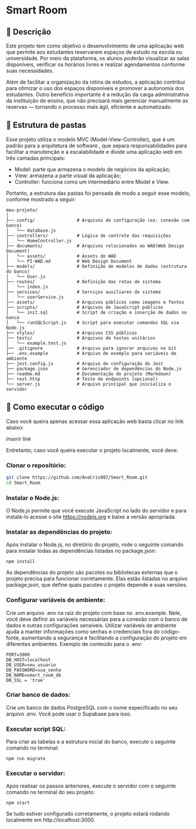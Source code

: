 # Smart Room
## 📜 Descrição

Este projeto tem como objetivo o desenvolvimento de uma aplicação web que permite aos estudantes reservarem espaços de estudo na escola ou universidade. Por meio da plataforma, os alunos poderão visualizar as salas disponíveis, verificar os horários livres e realizar agendamentos conforme suas necessidades.

Além de facilitar a organização da rotina de estudos, a aplicação contribui para otimizar o uso dos espaços disponíveis e promover a autonomia dos estudantes. Outro benefício importante é a redução da carga administrativa da instituição de ensino, que não precisará mais gerenciar manualmente as reservas — tornando o processo mais ágil, eficiente e automatizado.

## 📁 Estrutura de pastas

Esse projeto utiliza o modelo MVC (Model-View-Controller), que é um padrão para a arquitetura de software , que separa responsabilidades para facilitar a manutenção e a escalabilidade e divide uma aplicação web em três camadas principais:

- Model: parte que armazena o modelo de negócios da aplicação;
- View: armazena a parte visual da aplicação;
- Controller: funciona como um intermediário entre Model e View.

Portanto, a estrutura das pastas foi pensada de modo a seguir esse modelo, conforme mostrado a seguir:
```
meu-projeto/
│
├── config/                # Arquivos de configuração (ex: conexão com banco)
│   └── database.js
├── controllers/           # Lógica de controle das requisições
│   └── HomeController.js
├── documents/             # Arquivos relacionados ao WAD(Web Design Document)
│   └── assets/            # Assets do WAD
│   └── PI-WAD.md          # Web Design Document 
├── models/                # Definição de modelos de dados (estrutura do banco)
│   └── User.js
├── routes/                # Definição das rotas do sistema
│   └── index.js
├── services/              # Serviços auxiliares do sistema
│   └── userService.js
├── assets/                # Arquivos públicos como imagens e fontes
├── scripts/               # Arquivos de JavaScript públicos
│   └── init.sql           # Script de criação e inserção de dados no banco
│   └── runSQLScript.js    # Script para executar comandos SQL via Node.js      
├── styles/                # Arquivos CSS públicos
├── tests/                 # Arquivos de testes unitários
│   └── example.test.js
├── .gitignore             # Arquivo para ignorar arquivos no Git
├── .env.example           # Arquivo de exemplo para variáveis de ambiente
├── jest.config.js         # Arquivo de configuração do Jest
├── package.json           # Gerenciador de dependências do Node.js
├── readme.md              # Documentação do projeto (Markdown)
├── rest.http              # Teste de endpoints (opcional)
└── server.js              # Arquivo principal que inicializa o servidor
```

## 🔧 Como executar o código
Caso você queira apenas acessar essa aplicação web basta clicar no link abaixo:

_inserir link_

Entretanto, caso você queira executar o projeto localmente, você deve:
### Clonar o repositório:

```bash
git clone https://github.com/AnaCris007/Smart_Room.git
cd Smart_Room
```

### Instalar o Node.js:
O Node.js permite que você execute JavaScript no lado do servidor e para instalá-lo acesse o site https://nodejs.org e baixe a versão apropriada.

### Instalar as dependências do projeto:

Após instalar o Node.js, no diretório do projeto, rode o seguinte comando para instalar todas as dependências listadas no package.json:

```
npm install
```
As dependências do projeto são pacotes ou bibliotecas externas que o projeto precisa para funcionar corretamente. Elas estão listadas no arquivo package.json, que define quais pacotes o projeto depende e suas versões.

### Configurar variáveis de ambiente:
Crie um arquivo .env na raiz do projeto com base no .env.example. Nele, você deve definir as variáveis necessárias para a conexão com o banco de dados e outras configurações sensíveis. Utilizar variáveis de ambiente ajuda a manter informações como senhas e credenciais fora do código-fonte, aumentando a segurança e facilitando a configuração do projeto em diferentes ambientes.
Exemplo de conteúdo para o .env:

```
PORT=3000
DB_HOST=localhost
DB_USER=seu_usuario
DB_PASSWORD=sua_senha
DB_NAME=smart_room_db
DB_SSL = 'true'
```
### Criar banco de dados:

Crie um banco de dados PostgreSQL com o nome especificado no seu arquivo .env. Você pode usar o Supabase para isso.

###  Executar script SQL:
Para criar as tabelas e a estrutura inicial do banco, execute o seguinte comando no terminal:

```
npm run migrate
```

### Executar o servidor:
Após realisar os passos anteriores, execute o servidor com o seguinte comando no terminal do seu projeto:
```
npm start
```
Se tudo estiver configurado corretamente, o projeto estará rodando localmente em http://localhost:3000.